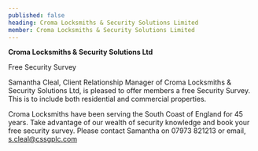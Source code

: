 ```yaml
---
published: false
heading: Croma Locksmiths & Security Solutions Limited
member: Croma Locksmiths & Security Solutions Limited
---
```

**Croma Locksmiths & Security Solutions Ltd**

Free Security Survey 

Samantha Cleal, Client Relationship Manager of Croma Locksmiths & Security Solutions Ltd, is pleased to offer members  a free Security Survey. This is to include both residential and commercial  properties. 

Croma Locksmiths have been serving the South Coast of England for 45 years. Take advantage of our wealth of security knowledge and book your free security survey. Please contact Samantha on 07973 821213 or email, [s.cleal@cssgplc.com]()

